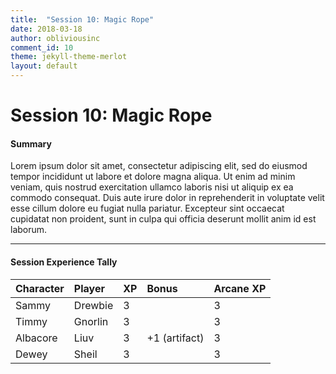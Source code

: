 ```yaml
---
title:  "Session 10: Magic Rope"
date: 2018-03-18
author: obliviousinc
comment_id: 10
theme: jekyll-theme-merlot
layout: default
---
```


# Session 10: Magic Rope

#### Summary

Lorem ipsum dolor sit amet, consectetur adipiscing elit, sed do eiusmod tempor incididunt ut labore et dolore magna aliqua. Ut enim ad minim veniam, quis nostrud exercitation ullamco laboris nisi ut aliquip ex ea commodo consequat. Duis aute irure dolor in reprehenderit in voluptate velit esse cillum dolore eu fugiat nulla pariatur. Excepteur sint occaecat cupidatat non proident, sunt in culpa qui officia deserunt mollit anim id est laborum.

* * *

#### Session Experience Tally

| Character | Player  | XP  | Bonus         | Arcane XP |
|:--------- |:------- |:--- |:------------- |:--------- |
| Sammy     | Drewbie | 3   |               | 3         |
| Timmy     | Gnorlin | 3   |               | 3         |
| Albacore  | Liuv    | 3   | +1 (artifact) | 3         |
| Dewey     | Sheil   | 3   |               | 3         |